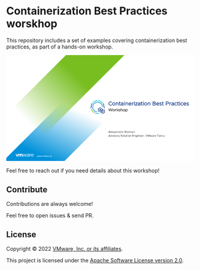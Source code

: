 # Containerization Best Practices worskhop

This repository includes a set of examples covering containerization best practices,
as part of a hands-on workshop.

![Cover for the Containerization Best Practices workshop](workshop-cover.png)

Feel free to reach out if you need details about this workshop!

## Contribute

Contributions are always welcome!

Feel free to open issues & send PR.

## License

Copyright &copy; 2022 [VMware, Inc. or its affiliates](https://vmware.com).

This project is licensed under the [Apache Software License version 2.0](https://www.apache.org/licenses/LICENSE-2.0).
